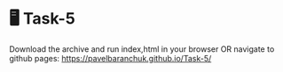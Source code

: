 # 🖥 Task-5

Download the archive and run index,html in your browser OR navigate to github pages:
https://pavelbaranchuk.github.io/Task-5/
